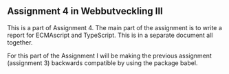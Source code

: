 ## Assignment 4 in Webbutveckling III

This is a part of Assignment 4. The main part of the assignment is to write a report for ECMAscript and TypeScript. This is in a separate document all together.

For this part of the Assignment I will be making the previous assignment (assignment 3) backwards compatible by using the package babel.